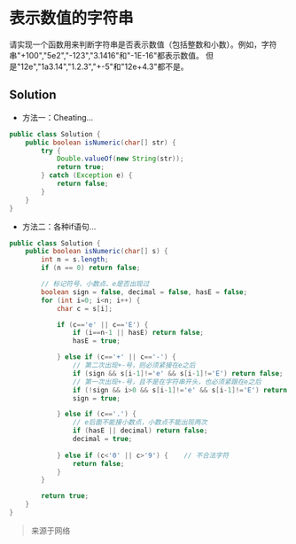 # 表示数值的字符串

请实现一个函数用来判断字符串是否表示数值（包括整数和小数）。例如，字符串"+100","5e2","-123","3.1416"和"-1E-16"都表示数值。 但是"12e","1a3.14","1.2.3","+-5"和"12e+4.3"都不是。

## Solution

- 方法一：Cheating...

```java
public class Solution {
    public boolean isNumeric(char[] str) {
        try {
            Double.valueOf(new String(str));
            return true;
        } catch (Exception e) {
            return false;
        }
    }
}
```

- 方法二：各种if语句...

```java
public class Solution {
    public boolean isNumeric(char[] s) {
        int n = s.length;
        if (n == 0) return false;

        // 标记符号、小数点、e是否出现过
        boolean sign = false, decimal = false, hasE = false;
        for (int i=0; i<n; i++) {
            char c = s[i];

            if (c=='e' || c=='E') {
                if (i==n-1 || hasE) return false;
                hasE = true;

            } else if (c=='+' || c=='-') {
                // 第二次出现+-号，则必须紧接在e之后
                if (sign && s[i-1]!='e' && s[i-1]!='E') return false;
                // 第一次出现+-号，且不是在字符串开头，也必须紧跟在e之后
                if (!sign && i>0 && s[i-1]!='e' && s[i-1]!='E') return false;
                sign = true;

            } else if (c=='.') {
                // e后面不能接小数点，小数点不能出现两次
                if (hasE || decimal) return false;
                decimal = true;
                
            } else if (c<'0' || c>'9') {    // 不合法字符
                return false;
            }
        }

        return true;
    }
}
```

> 来源于网络